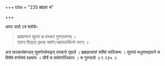 +++
title = "235 ब्रह्महा च"

+++

अपरः पाठो ऽत्र श्लोके-



> ब्राह्मणघ्नं सुरापं च तस्करं गुरुतल्पगम् ।  
> एतान् विद्यात् पृथक् सर्वान् महापातकिनो नरान् ॥

अत्र पातकसंबन्धात् सुवर्णस्तेयकृत् तस्करो गृह्यते । ब्रह्महत्यायां सर्वेषां व्यतिक्रमः । सुरायां मधुरामद्यपाने च विशेषं वर्णाश्रयं वक्ष्यामः । चौर्ये च सर्ववर्णाधिकारः । स गुरुतल्पे ॥ ९.२३५ ॥
